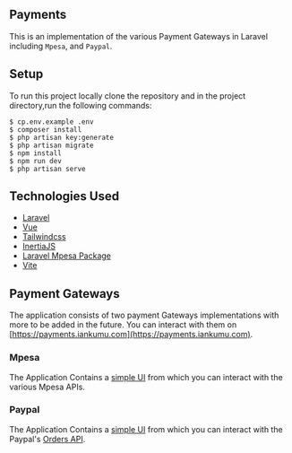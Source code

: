 ## Payments

This is an implementation of the various Payment Gateways in Laravel including `Mpesa`, and `Paypal`.

## Setup

To run this project locally clone the repository and in the project directory,run the following commands:

```
$ cp.env.example .env
$ composer install
$ php artisan key:generate
$ php artisan migrate
$ npm install
$ npm run dev
$ php artisan serve
```

## Technologies Used

-   [Laravel](https://laravel.com/)
-   [Vue](https://vuejs.org/)
-   [Tailwindcss](https://tailwindcss.com/)
-   [InertiaJS](https://inertiajs.com/)
-   [Laravel Mpesa Package](https://github.com/Iankumu/mpesa)
-   [Vite](https://vitejs.dev/)

## Payment Gateways

The application consists of two payment Gateways implementations with more to be added in the future. You can interact with them on [https://payments.iankumu.com](https://payments.iankumu.com).

### Mpesa

The Application Contains a [simple UI](https://payments.iankumu.com/mpesa/stkpush) from which you can interact with the various Mpesa APIs.

### Paypal

The Application Contains a [simple UI](https://payments.iankumu.com/paypal) from which you can interact with the Paypal's [Orders API](https://developer.paypal.com/docs/api/orders/v2/).
